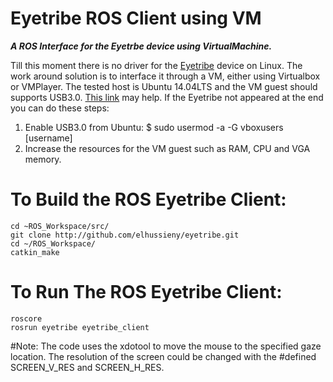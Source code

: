 # Eyetribe ROS Client using VM
***A ROS Interface for the Eyetrbe device using VirtualMachine.***

Till this moment there is no driver for the [Eyetribe](http://theeyetribe.com/) device on Linux. The work around solution is to interface it through a VM, either using Virtualbox or VMPlayer. The tested host is Ubuntu 14.04LTS and the VM guest should supports USB3.0. [This link](http://forum.cogsci.nl/index.php?p=/discussion/1590/using-the-eyetribe-on-linux-ubuntu-through-virtualbox/p1) may help.
If the Eyetribe not appeared at the end you can do these steps:
  
  1. Enable USB3.0 from Ubuntu:
      $ sudo usermod -a -G vboxusers [username]
  2. Increase the resources for the VM guest such as RAM, CPU and VGA memory.  
# To Build the ROS Eyetribe Client:

    cd ~ROS_Workspace/src/
    git clone http://github.com/elhussieny/eyetribe.git
    cd ~/ROS_Workspace/
    catkin_make

# To Run The ROS Eyetribe Client: 

    roscore
    rosrun eyetribe eyetribe_client
#Note:
The code uses the xdotool to move the mouse to the specified gaze location. The resolution of the screen could be changed with the #defined SCREEN_V_RES and SCREEN_H_RES. 
